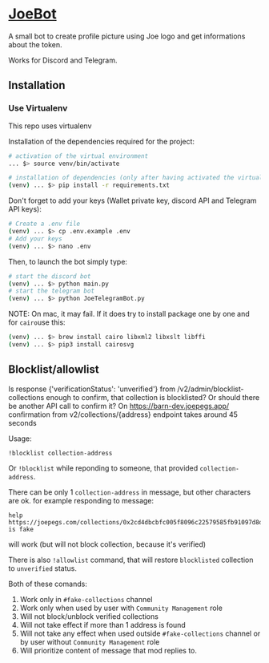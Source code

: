 # [JoeBot](https://github.com/traderjoe-xyz/joe-bot)

A small bot to create profile picture using Joe logo and get informations about the token.

Works for Discord and Telegram.

## Installation

### Use Virtualenv

This repo uses virtualenv

Installation of the dependencies required for the project:

```bash
# activation of the virtual environment
... $> source venv/bin/activate

# installation of dependencies (only after having activated the virtual environment!)
(venv) ... $> pip install -r requirements.txt
```

Don't forget to add your keys (Wallet private key, discord API and Telegram API keys):

```bash
# Create a .env file
(venv) ... $> cp .env.example .env
# Add your keys
(venv) ... $> nano .env
```

Then, to launch the bot simply type:

```bash
# start the discord bot
(venv) ... $> python main.py
# start the telegram bot
(venv) ... $> python JoeTelegramBot.py
```

NOTE:
On mac, it may fail. If it does try to install package one by one and for `cairo`use this:

```bash
(venv) ... $> brew install cairo libxml2 libxslt libffi
(venv) ... $> pip3 install cairosvg
```


## Blocklist/allowlist

Is response {'verificationStatus': 'unverified'} from /v2/admin/blocklist-collections enough to confirm, that collection is blocklisted? Or should there be another API call to confirm it? On https://barn-dev.joepegs.app/ confirmation from v2/collections/{address} endpoint takes around 45 seconds


Usage:

`!blocklist collection-address`

Or `!blocklist` while reponding to someone, that provided `collection-address`.

There can be only 1 `collection-address` in message, but other characters are ok. for example responding to message: 
```
help https://joepegs.com/collections/0x2cd4dbcbfc005f8096c22579585fb91097d8d259 is fake
``` 
will work (but will not block collection, because it's verified)

There is also `!allowlist` command, that will restore `blocklisted` collection to `unverified` status.

Both of these comands:
1) Work only in `#fake-collections` channel
2) Work only when used by user with `Community Management` role
3) Will not block/unblock verified collections
4) Will not take effect if more than 1 address is found 
5) Will not take any effect when used outside `#fake-collections` channel or by user without `Community Management` role
6) Will prioritize content of message that mod replies to.

